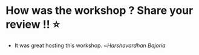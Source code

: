 # How was the workshop ? Share your review !! ⭐
* It was great hosting this workshop. ~*Harshavardhan Bajoria*
